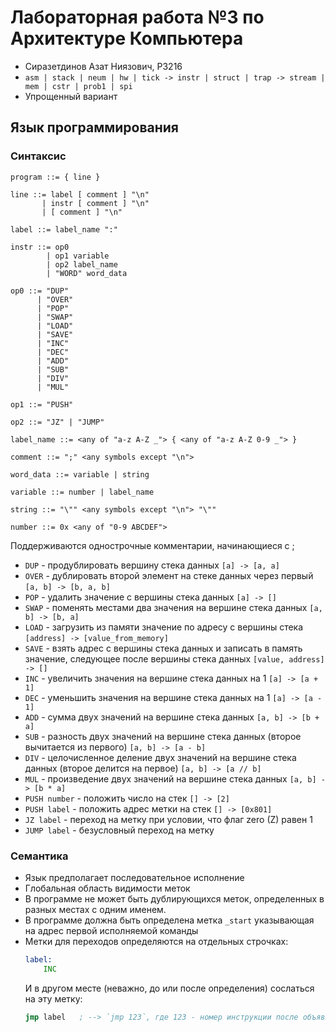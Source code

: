 # Лабораторная работа №3 по Архитектуре Компьютера
- Сиразетдинов Азат Ниязович, P3216
- ```asm | stack | neum | hw | tick -> instr | struct | trap -> stream | mem | cstr | prob1 | spi```
- Упрощенный вариант

## Язык программирования
### Синтаксис
``` ebnf
program ::= { line }

line ::= label [ comment ] "\n"
       | instr [ comment ] "\n"
       | [ comment ] "\n"

label ::= label_name ":"

instr ::= op0 
        | op1 variable
        | op2 label_name
        | "WORD" word_data

op0 ::= "DUP" 
      | "OVER"
      | "POP"
      | "SWAP"
      | "LOAD"
      | "SAVE"
      | "INC"
      | "DEC"
      | "ADD"
      | "SUB"
      | "DIV"
      | "MUL"

op1 ::= "PUSH"

op2 ::= "JZ" | "JUMP"

label_name ::= <any of "a-z A-Z _"> { <any of "a-z A-Z 0-9 _"> }

comment ::= ";" <any symbols except "\n">

word_data ::= variable | string

variable ::= number | label_name

string ::= "\"" <any symbols except "\n"> "\""

number ::= 0x <any of "0-9 ABCDEF">
```

Поддерживаются однострочные комментарии, начинающиеся с ;

  - ```DUP``` - продублировать вершину стека данных ```[a] -> [a, a]```
  - ```OVER``` - дублировать второй элемент на стеке данных через первый ```[a, b] -> [b, a, b]```
  - ```POP``` - удалить значение с вершины стека данных ```[a] -> []```
  - ```SWAP``` - поменять местами два значения на вершине стека данных ```[a, b] -> [b, a]```
  - ```LOAD``` - загрузить из памяти значение по адресу с вершины стека ```[address] -> [value_from_memory]```
  - ```SAVE``` - взять адрес с вершины стека данных и записать в память значение, следующее после вершины стека данных ```[value, address] -> []```
  - ```INC``` - увеличить значения на вершине стека данных на 1 ```[a] -> [a + 1]```
  - ```DEC``` - уменьшить значения на вершине стека данных на 1 ```[a] -> [a - 1]```
  - ```ADD``` - сумма двух значений на вершине стека данных ```[a, b] -> [b + a]```
  - ```SUB``` - разность двух значений на вершине стека данных (второе вычитается из первого) ```[a, b] -> [a - b]```
  - ```DIV``` - целочисленное деление двух значений на вершине стека данных (второе делится на первое) ```[a, b] -> [a // b]```
  - ```MUL``` - произведение двух значений на вершине стека данных ```[a, b] -> [b * a]```
  - ```PUSH number``` - положить число на стек ```[] -> [2]```
  - ```PUSH label``` - положить адрес метки на стек ```[] -> [0x801]```
  - ```JZ label``` - переход на метку при условии, что флаг zero (Z) равен 1 
  - ```JUMP label``` - безусловный переход на метку

### Семантика
  - Язык предполагает последовательное исполнение
  - Глобальная область видимости меток
  - В программе не может быть дублирующихся меток, определенных в разных местах с одним именем. 
  - В программе должна быть определена метка ```_start``` указывающая на адрес первой исполняемой команды
  - Метки для переходов определяются на отдельных строчках:
    ``` asm
    label: 
        INC
    ```
    И в другом месте (неважно, до или после определения) сослаться на эту метку:
    ``` asm 
    jmp label   ; --> `jmp 123`, где 123 - номер инструкции после объявления метки
    ```
